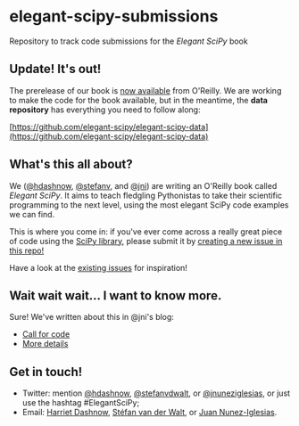# elegant-scipy-submissions

Repository to track code submissions for the _Elegant SciPy_ book

## Update! It's out!

The prerelease of our book is
[now available](http://shop.oreilly.com/product/0636920038481.do)
from O'Reilly. We are working to make the code for the book available, but in
the meantime, the **data repository** has everything you need to follow along:

[https://github.com/elegant-scipy/elegant-scipy-data](https://github.com/elegant-scipy/elegant-scipy-data)

## What's this all about?

We ([@hdashnow](https://github.com/hdashnow),
[@stefanv](https://github.com/stefanv), and
[@jni](https://github.com/jni)) are writing an O'Reilly book called _Elegant
SciPy_. It aims to teach fledgling Pythonistas to take their scientific
programming to the next level, using the most elegant SciPy code examples we
can find.

This is where you come in: if you've ever come across a really great piece of
code using the [SciPy library](http://docs.scipy.org/doc/), please submit it
by [creating a new issue in this repo!](https://github.com/HarrietInc/elegant-scipy-submissions/issues/new)

Have a look at the
[existing issues](https://github.com/HarrietInc/elegant-scipy-submissions/issues)
for inspiration!

## Wait wait wait... I want to know more.

Sure! We've written about this in @jni's blog:

- [Call for code](http://ilovesymposia.com/2015/02/04/call-for-code-nominations-for-elegant-scipy/)
- [More details](http://ilovesymposia.com/2015/02/23/clarifications-about-our-book-elegant-scipy-and-our-call-for-code-submissions/)

## Get in touch!

- Twitter: mention [@hdashnow](https://twitter.com/hdashnow), [@stefanvdwalt](https://twitter.com/stefanvdwalt), or [@jnuneziglesias](https://twitter.com/jnuneziglesias), or just use the hashtag #ElegantSciPy;
- Email: [Harriet Dashnow](mailto:harriet.dashnow@unimelb.edu.au), [Stéfan van der Walt](mailto:stefanv@berkeley.edu), or [Juan Nunez-Iglesias](mailto:juan.n@unimelb.edu.au).
